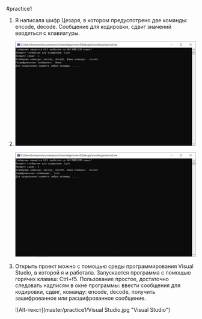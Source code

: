 #practice1
1. Я написала шифр Цезаря, в котором предуспотрено две команды: encode, decode. Сообщение для кодировки, сдвиг значений вводяться с клавиатуры.
2. ![Alt-текст](practice1/encode.jpg "encode")

   ![Alt-текст](practice1/decode.jpg "decode")
3. Открыть проект можно с помощью среды программирования Visual Studio, в которой я и работала.
   Запускается программа с помощью горячих клавиш: Ctrl+f5.
   Пользование простое, достаточно следовать надписям в окне программы: ввести сообщения для кодировки, сдвиг, команду: encode, decode, получить 
   зашифрованное или расшифрованное сообщение.
   
   ![Alt-текст](master/practice1/Visual Studio.jpg "Visual Studio")
